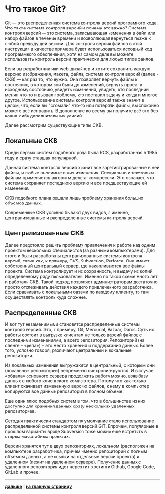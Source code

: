 # **Что такое Git?**

Git — это распределенная система контроля версий програмного кода. Что такое система контроля версий и почему это важно? Система контроля версий — это система, записывающая изменения в файл или набор файлов в течение времени и позволяющая вернуться позже к любой предыдущей версии. Для контроля версий файлов в этой инструкции в качестве примера будет использоваться исходный код программного обеспечения, хотя на самом деле вы можете использовать контроль версий практически для любых типов файлов.

Если вы разработчик или web-дизайнер и хотите сохранить каждую версию изображения, макета, файла, система контроля версий (далее - СКВ) — как раз то, что нужно. Она позволяет вернуть файлы к состоянию, в котором они были до изменений, вернуть проект к исходному состоянию, увидеть изменения, увидеть, кто последний менял что-то и вызвал проблему, кто поставил задачу и когда и многое другое. Использование системы контроля версий также значит в целом, что, если вы "сломали" что-то или потеряли файлы, вы спокойно можете всё исправить. В дополнение ко всему вы получите всё это без каких-либо дополнительных усилий.

Далее рассмотрим существующие типы СКВ.

## **Локальные СКВ**

Среди первых систем подобного рода была RCS, разработанная в 1985 году и сразу ставшая популярной.

Данная система контроля версий хранит все зарегистрированные в ней файлы, и любые вносимые в них изменения. Специально к текстовым файлам применяется алгоритм дельта-компрессии. Это означает, что система сохраняет последнюю версию и все предшествующие ей изменения.

СКВ подобного плана решали лишь проблему хранения больших объемов данных.

Современные СКВ условно бывают двух видов, а именно, централизованные и распределенные системы контроля версий.

## **Централизованные СКВ**

Далее предстояло решить проблему привлечения к работе над одним проектом нескольких специалистов (за разными компьютерами). Для этого и были разработаны централизованные системы контроля версий, такие как, к примеру, CVS, Subversion, Perforce. Они имеют собственный центральный сервер, где накапливаются все файлы проекта. Система контролирует и их сохранность, и выдачу их копий определенному ряду пользователей. Именно по такой схеме много лет и работали СКВ. Такой подход позволяет администраторам достаточно просто отслеживать действия каждого привлеченного разработчика. Если сравнивать с локальными базами по каждому клиенту, то там осуществлять контроль куда сложнее.

## **Распределенные СКВ**

И вот тут незаменимыми становятся распределенные системы контроля версий. Это, к примеру, Git, Mercurial, Bazaar, Darcs. Суть их работы состоит в выгрузке клиентам не только версий файлов с последними изменениями, а всего репозитория. Репозиторий (на сленге – «репа») – это место хранения и поддержания данных. Более того, условно говоря, различают центральный и локальные репозитории.

Из локальных изменения выгружаются в центральный, с которым они (локальные репозитории) непременно синхронизируются. И в случае «обвала» основного сервера продолжить работу можно, взяв базу данных с любого клиентского компьютера. Потому что как только клиент скачивает измененную версию файлов, к нему в компьютер копируются все данные репозитория в полном объеме.

Еще один плюс подобных систем в том, что в большинстве из них доступно для хранения данных сразу нескольких удаленных репозиториев.

Сегодня практически стандартом по умолчание стало использование распределенной системы контроля версий GIT. Впрочем, популярные в прошлом варианты вроде Subversion тоже можно еще встретить в старых масштабных проектах.

Версии хранятся тут в двух репозиториях, локальном (расположен на компьютере разработчика, причем именно репозиторий с полным объемом данных, а не ссылки на отдельные версии проекта) и удаленном (лежит на удаленном сервере). Получение данных с удаленного репозитория идет через гит-хостинги Github, Google Code, GitLab и прочее.

---

 [**дальше**](/console.md) | 
 [**на главную страницу**](/readme.md) 